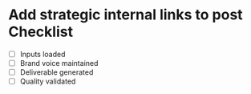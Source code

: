 # Add strategic internal links to post Checklist

- [ ] Inputs loaded
- [ ] Brand voice maintained
- [ ] Deliverable generated
- [ ] Quality validated
